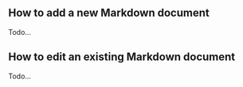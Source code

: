## How to add a new Markdown document
Todo...

## How to edit an existing Markdown document
Todo...
